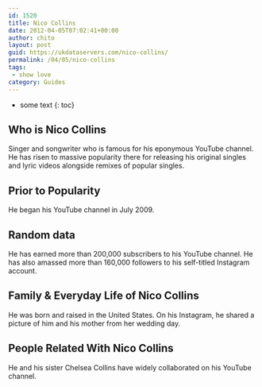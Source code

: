 ```yaml
---
id: 1520
title: Nico Collins
date: 2012-04-05T07:02:41+00:00
author: chito
layout: post
guid: https://ukdataservers.com/nico-collins/
permalink: /04/05/nico-collins
tags:
 - show love
category: Guides
---
```


* some text
{: toc}
          
          
## Who is  Nico Collins
                  
                  
                  
Singer and songwriter who is famous for his eponymous YouTube channel. He has risen to massive popularity there for releasing his original singles and lyric videos alongside remixes of popular singles. 
                  
                
                
                
## Prior to Popularity 
                  
                  
                  
He began his YouTube channel in July 2009. 
                  
                
                
                
## Random data 
                  
                  
                  
He has earned more than 200,000 subscribers to his YouTube channel. He has also amassed more than 160,000 followers to his self-titled Instagram account. 
                  
                
                
                
## Family & Everyday Life of Nico Collins
                  
                  
                  
He was born and raised in the United States. On his Instagram, he shared a picture of him and his mother from her wedding day.
                  
                
                
                
## People Related With  Nico Collins
                  
                  
                  
He and his sister Chelsea Collins have widely collaborated on his YouTube channel. 
                  
                
              
            
          
          
          
    
    
  
